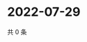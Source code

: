 # 2022-07-29

共 0 条

<!-- BEGIN WEIBO -->
<!-- 最后更新时间 Fri Jul 29 2022 23:20:11 GMT+0800 (China Standard Time) -->

<!-- END WEIBO -->
